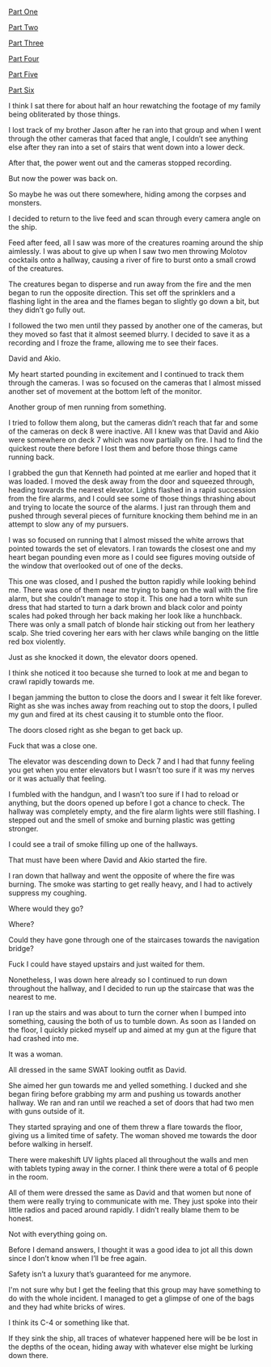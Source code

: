 [Part One](https://www.reddit.com/r/nosleep/comments/ui7dm3/something_snuck_aboard_my_cruise_ship/)

[Part Two](https://www.reddit.com/r/nosleep/comments/uiz5bl/something_snuck_aboard_my_cruise_ship_part_two/)

[Part Three](https://www.reddit.com/r/nosleep/comments/ujp4hp/something_snuck_aboard_my_cruise_ship_part_three/)

[Part Four](https://www.reddit.com/r/nosleep/comments/ukfywe/something_snuck_aboard_my_cruise_ship_part_four/)

[Part Five](https://www.reddit.com/r/nosleep/comments/uotykz/something_snuck_aboard_my_cruise_ship_part_five/)

[Part Six](https://www.reddit.com/r/nosleep/comments/urn1mo/something_snuck_aboard_my_cruise_ship_part_six/)

I think I sat there for about half an hour rewatching the footage of my family being obliterated by those things. 

I lost track of my brother Jason after he ran into that group and when I went through the other cameras that faced that angle, I couldn’t see anything else after they ran into a set of stairs that went down into a lower deck. 

After that, the power went out and the cameras stopped recording. 

But now the power was back on. 

So maybe he was out there somewhere, hiding among the corpses and monsters. 

I decided to return to the live feed and scan through every camera angle on the ship. 

Feed after feed, all I saw was more of the creatures roaming around the ship aimlessly. I was about to give up when I saw two men throwing Molotov cocktails onto a hallway, causing a river of fire to burst onto a small crowd of the creatures. 

The creatures began to disperse and run away from the fire and the men began to run the opposite direction. This set off the sprinklers and a flashing light in the area and the flames began to slightly go down a bit, but they didn’t go fully out.

I followed the two men until they passed by another one of the cameras, but they moved so fast that it almost seemed blurry. I decided to save it as a recording and I froze the frame, allowing me to see their faces. 

David and Akio. 

My heart started pounding in excitement and I continued to track them through the cameras. I was so focused on the cameras that I almost missed another set of movement at the bottom left of the monitor. 

Another group of men running from something. 

I tried to follow them along, but the cameras didn’t reach that far and some of the cameras on deck 8 were inactive. All I knew was that David and Akio were somewhere on deck 7 which was now partially on fire. I had to find the quickest route there before I lost them and before those things came running back. 

I grabbed the gun that Kenneth had pointed at me earlier and hoped that it was loaded. I moved the desk away from the door and squeezed through, heading towards the nearest elevator. Lights flashed in a rapid succession from the fire alarms, and I could see some of those things thrashing about and trying to locate the source of the alarms. I just ran through them and pushed through several pieces of furniture knocking them behind me in an attempt to slow any of my pursuers. 

I was so focused on running that I almost missed the white arrows that pointed towards the set of elevators. I ran towards the closest one and my heart began pounding even more as I could see figures moving outside of the window that overlooked out of one of the decks. 

This one was closed, and I pushed the button rapidly while looking behind me. There was one of them near me trying to bang on the wall with the fire alarm, but she couldn’t manage to stop it. This one had a torn white sun dress that had started to turn a dark brown and black color and pointy scales had poked through her back making her look like a hunchback. There was only a small patch of blonde hair sticking out from her leathery scalp. She tried covering her ears with her claws while banging on the little red box violently. 

Just as she knocked it down, the elevator doors opened. 

I think she noticed it too because she turned to look at me and began to crawl rapidly towards me. 

I began jamming the button to close the doors and I swear it felt like forever. Right as she was inches away from reaching out to stop the doors, I pulled my gun and fired at its chest causing it to stumble onto the floor. 

The doors closed right as she began to get back up.

Fuck that was a close one.

The elevator was descending down to Deck 7 and I had that funny feeling you get when you enter elevators but I wasn’t too sure if it was my nerves or it was actually that feeling. 

I fumbled with the handgun, and I wasn’t too sure if I had to reload or anything, but the doors opened up before I got a chance to check. The hallway was completely empty, and the fire alarm lights were still flashing. I stepped out and the smell of smoke and burning plastic was getting stronger. 

I could see a trail of smoke filling up one of the hallways.  

That must have been where David and Akio started the fire.

I ran down that hallway and went the opposite of where the fire was burning. The smoke was starting to get really heavy, and I had to actively suppress my coughing. 

Where would they go?

Where?

Could they have gone through one of the staircases towards the navigation bridge?

Fuck I could have stayed upstairs and just waited for them.

Nonetheless, I was down here already so I continued to run down throughout the hallway, and I decided to run up the staircase that was the nearest to me.

I ran up the stairs and was about to turn the corner when I bumped into something, causing the both of us to tumble down. As soon as I landed on the floor, I quickly picked myself up and aimed at my gun at the figure that had crashed into me.

It was a woman. 

All dressed in the same SWAT looking outfit as David. 

She aimed her gun towards me and yelled something. I ducked and she began firing before grabbing my arm and pushing us towards another hallway. We ran and ran until we reached a set of doors that had two men with guns outside of it. 

They started spraying and one of them threw a flare towards the floor, giving us a limited time of safety. The woman shoved me towards the door before walking in herself. 

There were makeshift UV lights placed all throughout the walls and men with tablets typing away in the corner. I think there were a total of 6 people in the room. 

All of them were dressed the same as David and that women but none of them were really trying to communicate with me. They just spoke into their little radios and paced around rapidly. I didn’t really blame them to be honest. 

Not with everything going on. 

Before I demand answers, I thought it was a good idea to jot all this down since I don’t know when I’ll be free again. 

Safety isn’t a luxury that’s guaranteed for me anymore. 

I'm not sure why but I get the feeling that this group may have something to do with the whole incident. I managed to get a glimpse of one of the bags and they had white bricks of wires. 

I think its C-4 or something like that. 

If they sink the ship, all traces of whatever happened here will be be lost in the depths of the ocean, hiding away with whatever else might be lurking down there.